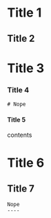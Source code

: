# Title 1

## Title 2

# Title 3

### Title 4

```
# Nope
```

#### Title 5

contents


Title 6
=======

Title 7
-------

```
Nope
----
```

